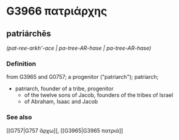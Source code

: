 # G3966 πατριάρχης

## patriárchēs

_(pat-ree-arkh'-ace | pa-tree-AR-hase | pa-tree-AR-hase)_

### Definition

from G3965 and G0757; a progenitor ("patriarch"); patriarch; 

- patriarch, founder of a tribe, progenitor
  - of the twelve sons of Jacob, founders of the tribes of Israel
  - of Abraham, Isaac and Jacob

### See also

[[G757|G757 ἄρχω]], [[G3965|G3965 πατριά]]

